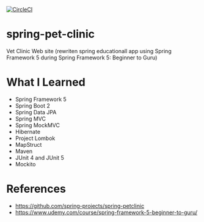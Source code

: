 [![CircleCI](https://circleci.com/gh/MrDenisL/spring-pet-clinic.svg?style=svg)](https://circleci.com/gh/MrDenisL/spring-pet-clinic)
# spring-pet-clinic
Vet Clinic Web site (rewriten spring educationall app using Spring Framework 5 during Spring Framework 5: Beginner to Guru)
# What I Learned 
* Spring Framework 5
* Spring Boot 2
* Spring Data JPA
* Spring MVC
* Spring MockMVC
* Hibernate
* Project Lombok
* MapStruct
* Maven
* JUnit 4 and JUnit 5
* Mockito
# References
* https://github.com/spring-projects/spring-petclinic
* https://www.udemy.com/course/spring-framework-5-beginner-to-guru/
